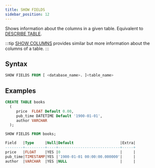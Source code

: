 ```yaml
---
title: SHOW FIELDS
sidebar_position: 12
---
```


Shows information about the columns in a given table. Equivalent to [DESCRIBE TABLE](50-describe-table.md).

:::tip
[SHOW COLUMNS](show-full-columns.md) provides similar but more information about the columns of a table. 
:::

## Syntax

```sql
SHOW FIELDS FROM [ <database_name>. ]<table_name>
```

## Examples

```sql
CREATE TABLE books
  (
     price  FLOAT Default 0.00,
     pub_time DATETIME Default '1900-01-01',
     author VARCHAR
  );

SHOW FIELDS FROM books; 

Field   |Type     |Null|Default                     |Extra|
--------+---------+----+----------------------------+-----+
price   |FLOAT    |YES |0                           |     |
pub_time|TIMESTAMP|YES |'1900-01-01 00:00:00.000000'|     |
author  |VARCHAR  |YES |NULL                        |     |
```